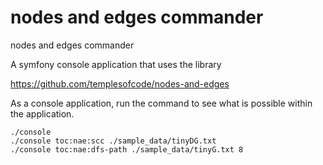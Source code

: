 # nodes and edges commander
 nodes and edges commander
 
 A symfony console application that uses the library 
 
 https://github.com/templesofcode/nodes-and-edges
 
 As a console application, run the command to see what is possible
 within the application.
 
 ```shell script
./console
./console toc:nae:scc ./sample_data/tinyDG.txt 
./console toc:nae:dfs-path ./sample_data/tinyG.txt 8
```
